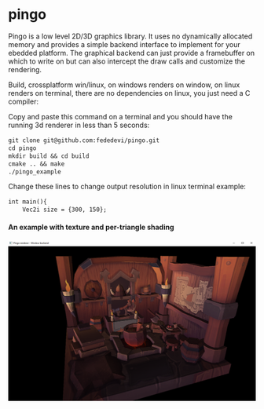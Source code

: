 # pingo

Pingo is a low level 2D/3D graphics library. It uses no dynamically allocated memory and provides a simple backend interface to implement for your ebedded platform. The graphical backend can just provide a framebuffer on which to write on but can also intercept the draw calls and customize the rendering. 


Build, crossplatform win/linux, on windows renders on window, on linux renders on terminal,
there are no dependencies on linux, you just need a C compiler: 

Copy and paste this command on a terminal and you should have the running 3d renderer in less than 5 seconds:

```
git clone git@github.com:fededevi/pingo.git
cd pingo
mkdir build && cd build
cmake .. && make
./pingo_example

```

Change these lines to change output resolution in linux terminal example:

```
int main(){
    Vec2i size = {300, 150};
```

#### An example with texture and per-triangle shading
![Example](/example/viking.png)
